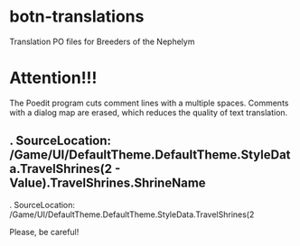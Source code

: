 # botn-translations
Translation PO files for Breeders of the Nephelym

# Attention!!!
The Poedit program cuts comment lines with a multiple spaces. Comments with a dialog map are erased, which reduces the quality of text translation.

. SourceLocation:	/Game/UI/DefaultTheme.DefaultTheme.StyleData.TravelShrines(2 - Value).TravelShrines.ShrineName
-------------------------------------------------------------------------------------------------------------------
. SourceLocation:	/Game/UI/DefaultTheme.DefaultTheme.StyleData.TravelShrines(2


Please, be careful!
